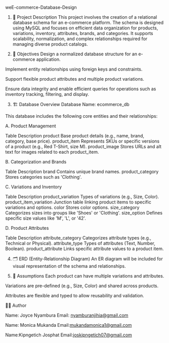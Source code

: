 weE-commerce-Database-Design

1.  📘 Project Description
This project involves the creation of a relational database schema for an e-commerce platform. The schema is designed using MySQL and focuses on efficient data organization for products, variations,
inventory, attributes, brands, and categories. It supports scalability, normalization, and complex relationships required for managing diverse product catalogs.

2. 🎯 Objectives
Design a normalized database structure for an e-commerce application.

Implement entity relationships using foreign keys and constraints.

Support flexible product attributes and multiple product variations.

Ensure data integrity and enable efficient queries for operations such as inventory tracking, filtering, and display.

3. 🏗️ Database Overview
Database Name: ecommerce_db

This database includes the following core entities and their relationships:

A. Product Management

Table	Description
product	Base product details (e.g., name, brand, category, base price).
product_item	Represents SKUs or specific versions of a product (e.g., Red T-Shirt, size M).
product_image	Stores URLs and alt text for images related to each product_item.

B. Categorization and Brands

Table	Description
brand	Contains unique brand names.
product_category	Stores categories such as 'Clothing'.

C. Variations and Inventory

Table	Description
product_variation	Types of variations (e.g., Size, Color).
product_item_variation	Junction table linking product items to specific variations and options.
color	Stores color options.
size_category	Categorizes sizes into groups like 'Shoes' or 'Clothing'.
size_option	Defines specific size values like 'M', 'L', or '42'.

D. Product Attributes

Table	Description
attribute_category	Categorizes attribute types (e.g., Technical or Physical).
attribute_type	Types of attributes (Text, Number, Boolean).
product_attribute	Links specific attribute values to a product item.

4. 🗂️ ERD (Entity-Relationship Diagram)
An ER diagram will be included for visual representation of the schema and relationships.

5. 📌 Assumptions
Each product can have multiple variations and attributes.

Variations are pre-defined (e.g., Size, Color) and shared across products.

Attributes are flexible and typed to allow reusability and validation.

👨‍💻 Author

Name: Joyce Nyambura
Email: nyamburanjihia@gmail.com

Name: Monica Mukanda
Email:mukandamonica1@gmail.com

Name:Kipngetich Josphat
Email:joskipngetich07@gmail.com

